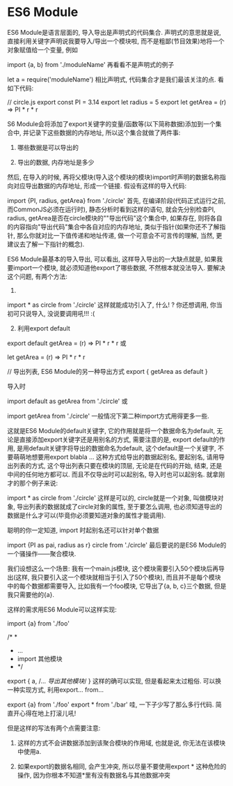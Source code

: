 # ES6 Module

ES6 Module是语言层面的, 导入导出是声明式的代码集合. 声明式的意思就是说, 直接利用关键字声明说我要导入/导出一个模块啦, 而不是粗鄙(节目效果)地将一个对象赋值给一个变量, 例如

import {a, b} from './moduleName'
再看看不是声明式的例子

let a = require('moduleName')
相比声明式, 代码集合才是我们最该关注的点. 看如下代码:

// circle.js
export const PI = 3.14
export let radius = 5
export let getArea = (r) => PI * r * r

S6 Module会将添加了export关键字的变量/函数等(以下简称数据)添加到一个集合中, 并记录下这些数据的内存地址, 所以这个集合就做了两件事:

1. 哪些数据是可以导出的

2. 导出的数据, 内存地址是多少

然后, 在导入的时候, 再将父模块(导入这个模块的模块)import时声明的数据名称指向对应导出数据的内存地址, 形成一个链接. 假设有这样的导入代码:

import {PI, radius, getArea} from './circle'
首先, 在编译阶段(代码正式运行之前, 而CommonJS必须在运行时), 静态分析时看到这样的语句, 就会先分别检查PI, radius, getArea是否在circle模块的""导出代码"这个集合中, 如果存在, 则将各自的内容指向"导出代码"集合中各自对应的内存地址, 类似于指针(如果你还不了解指针, 那么你就对比一下值传递和地址传递, 做一个可意会不可言传的理解, 当然, 更建议去了解一下指针的概念).


ES6 Module最基本的导入导出, 可以看出, 这样导入导出的一大缺点就是, 如果我要import一个模块, 就必须知道他export了哪些数据, 不然根本就没法导入. 要解决这个问题, 有两个方法:

1.

import * as circle from './circle'
这样就能成功引入了, 什么! ? 你还想调用, 你当初可只说导入, 没说要调用吼!!! :(

2. 利用export default

export default getArea = (r) => PI * r * r
或

let getArea = (r) => PI * r * r

// 导出列表, ES6 Module的另一种导出方式
export {
    getArea as default
}

导入时

import default as getArea from './circle'
或

import getArea from './circle'
一般情况下第二种import方式用得更多一些.


这就是ES6 Module的default关键字, 它的作用就是将一个数据命名为default, 无论是直接添加export关键字还是用别名的方式, 需要注意的是, export default的作用, 是用default关键字将导出的数据命名为default, 这个default是一个关键字, 不要萌萌地想要用export blabla ... 这种方式给导出的数据起别名, 要起别名, 请用导出列表的方式, 这个导出列表只要在模块的顶层, 无论是在代码的开始, 结束, 还是中间的任何地方都可以. 而且不仅导出时可以起别名, 导入时也可以起别名. 就拿刚才的那个例子来说:

import * as circle from './circle'
这样是可以的, circle就是一个对象, 叫做模块对象, 导出列表的数据就成了circle对象的属性, 至于要怎么调用, 也必须知道导出的数据是什么才可以(毕竟你必须要知道对象的属性才能调用).

聪明的你一定知道, import 时起别名还可以针对单个数据

import {PI as pai, radius as r} circle from './circle'
最后要说的是ES6 Module的一个骚操作——聚合模块.

我们设想这么一个场景: 我有一个main.js模块, 这个模块需要引入50个模块后再导出(这样, 我只要引入这一个模块就相当于引入了50个模块), 而且并不是每个模块中的每个数据都需要导入, 比如我有一个foo模块, 它导出了{a, b, c}三个数据, 但是我只需要他的{a}.

这样的需求用ES6 Module可以这样实现:

import {a} from './foo'

/* *
 * ...
 * import 其他模块
 * */

export {
    a,
    /*... 导出其他模块*/
}
这样的确可以实现, 但是看起来太过粗俗. 可以换一种实现方式, 利用export... from...

export {a} from './foo'
export * from './bar'
哇, 一下子少写了那么多行代码. 简直开心得在地上打滚儿吼!

但是这样的写法有两个点需要注意:

1. 这样的方式不会讲数据添加到该聚合模块的作用域, 也就是说, 你无法在该模块中使用a.

2. 如果export的数据名相同, 会产生冲突, 所以尽量不要使用export * 这种危险的操作, 因为你根本不知道*里有没有数据名与其他数据冲突